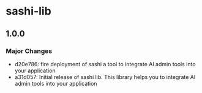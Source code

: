 # sashi-lib

## 1.0.0

### Major Changes

- d20e786: fire deployment of sashi a tool to integrate AI admin tools into your application
- a31d057: Initial release of sashi lib. This library helps you to integrate AI admin tools into your application
